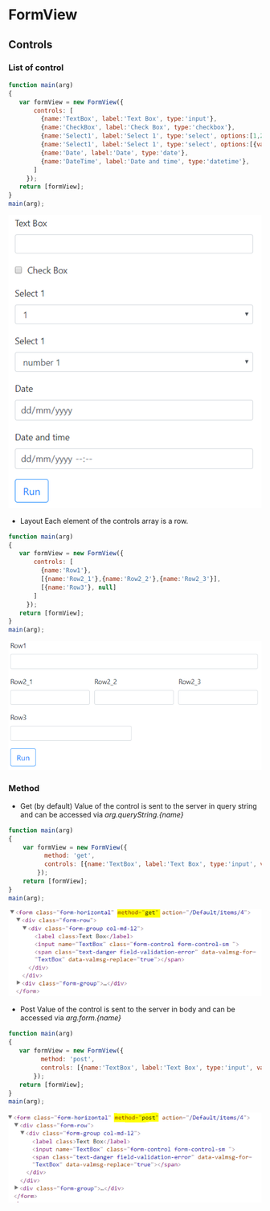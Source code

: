 # FormView

## Controls
### List of control
 ```javascript
function main(arg)
{
  	var formView = new FormView({
      	controls: [
          {name:'TextBox', label:'Text Box', type:'input'},
          {name:'CheckBox', label:'Check Box', type:'checkbox'},
          {name:'Select1', label:'Select 1', type:'select', options:[1,2,3]},
          {name:'Select1', label:'Select 1', type:'select', options:[{value:1, text:'number 1'},{value:2, text:'number 2'},{value:3, text:'number 3'}]},
          {name:'Date', label:'Date', type:'date'},
          {name:'DateTime', label:'Date and time', type:'datetime'},
        ]
      });
	return [formView];
}
main(arg);
```
![Image of Yaktocat](images/FormView_Controls.PNG)
- Layout
Each element of the controls array is a row.
 ```javascript
function main(arg)
{
  	var formView = new FormView({
      	controls: [
          {name:'Row1'},
          [{name:'Row2_1'},{name:'Row2_2'},{name:'Row2_3'}],
          [{name:'Row3'}, null]
        ]
      });
	return [formView];
}
main(arg);
```
![Image of Yaktocat](images/FormView_Layout.PNG)

### Method
- Get (by default)
Value of the control is sent to the server in query string and can be accessed via *arg.queryString.{name}*
```javascript
function main(arg)
{
  	var formView = new FormView({
      	  method: 'get',
      	  controls: [{name:'TextBox', label:'Text Box', type:'input', value:arg.queryString.TextBox}]
        });
	return [formView];
}
main(arg);
```
![Image of Yaktocat](images/FormView_Method_Get.PNG)

- Post
Value of the control is sent to the server in body and can be accessed via *arg.form.{name}*
 ```javascript
function main(arg)
{
  	var formView = new FormView({
      	  method: 'post',
      	  controls: [{name:'TextBox', label:'Text Box', type:'input', value:arg.form.TextBox}]
        });
	return [formView];
}
main(arg);
```
![Image of Yaktocat](images/FormView_Method_Post.PNG)
